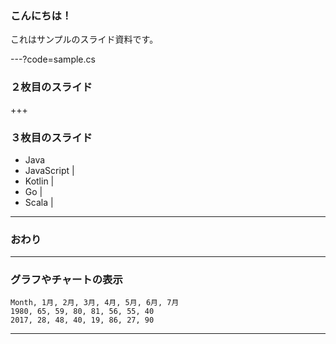 ### こんにちは！

これはサンプルのスライド資料です。

---?code=sample.cs

### ２枚目のスライド

+++

### ３枚目のスライド

- Java
- JavaScript |
- Kotlin |
- Go |
- Scala |

---

### おわり

---


### グラフやチャートの表示


<canvas data-chart="radar">


    Month, 1月, 2月, 3月, 4月, 5月, 6月, 7月
    1980, 65, 59, 80, 81, 56, 55, 40
    2017, 28, 48, 40, 19, 86, 27, 90


</canvas>


---
